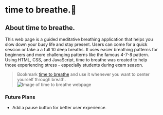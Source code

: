 # time to breathe.:leaves:


## About time to breathe.

This web page is a guided meditative breathing application that helps you slow down your busy life and stay present. Users can come for a quick session or take a a full 10 deep breaths. It uses easier breathing patterns for beginners and more challenging patterns like the famous 4-7-8 pattern. Using HTML, CSS, and JavaScript, time to breathe was created to help those experiencing stress - especially students during exam season. <br>

> Bookmark [time to breathe](https://sebmendoza.github.io/timeToBreathe/) and use it whenever you want to center yourself through breath.<br>
![Image of time to breathe webpage](/homepage_image.png)

### Future Plans
 - Add a pause button for better user experience.
